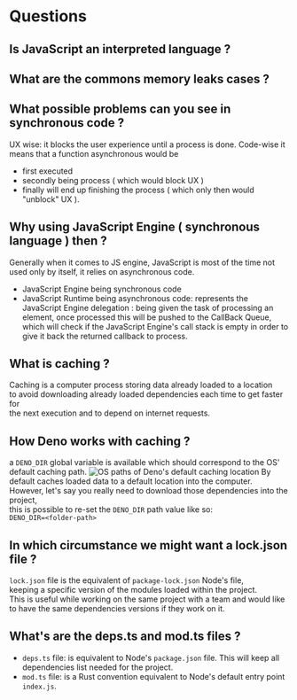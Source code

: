 # Questions

## Is JavaScript an interpreted language ?

## What are the commons memory leaks cases ?

## What possible problems can you see in synchronous code ?
UX wise: it blocks the user experience until a process is done.
Code-wise it means that a function asynchronous would be 
- first executed
- secondly being process ( which would block UX )
- finally will end up finishing the process ( which only then
would "unblock" UX ).

## Why using JavaScript Engine ( synchronous language ) then ?
Generally when it comes to JS engine, JavaScript is most of the time
not used only by itself, it relies on asynchronous code.
- JavaScript Engine being synchronous code
- JavaScript Runtime being asynchronous code: represents the JavaScript
Engine delegation : being given the task of processing an element, once processed
this will be pushed to the CallBack Queue, which will check if the JavaScript
Engine's call stack is empty in order to give it back the returned callback to process.

## What is caching ?
Caching is a computer process storing data already loaded to a location  
to avoid downloading already loaded dependencies each time to get faster for  
the next execution and to depend on internet requests.

## How Deno works with caching ?
a ```DENO_DIR``` global variable is available which should correspond to the OS'  
default caching path.
<img src = "./notes/03__deno-cache-location.png" title = "OS paths of Deno's default caching location"></img>
By default caches loaded data to a default location into the computer.
However, let's say you really need to download those dependencies into the project,  
this is possible to re-set the ```DENO_DIR``` path value like so:  
```DENO_DIR=<folder-path>```  

## In which circumstance we might want a lock.json file ?
```lock.json``` file is the equivalent of ```package-lock.json``` Node's file,  
keeping a specific version of the modules loaded within the project.  
This is useful while working on the same project with a team and would like  
to have the same dependencies versions if they work on it.

## What's are the deps.ts and mod.ts files ?
- ```deps.ts``` file: is equivalent to Node's ```package.json``` file.
This will keep all dependencies list needed for the project.
- ```mod.ts``` file: is a Rust convention equivalent to Node's default
entry point ```index.js```.

